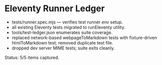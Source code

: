# Eleventy Runner Ledger

- tests/runner.spec.mjs — verifies test runner env setup.
- all existing Eleventy tests migrated to runEleventy utility.
- tools/test-ledger.json enumerates suite coverage.
- replaced network-based webpageToMarkdown tests with fixture-driven htmlToMarkdown test; removed duplicate test file.
- dropped dev server MIME tests; suite exits cleanly.

Status: 5/5 items captured.

